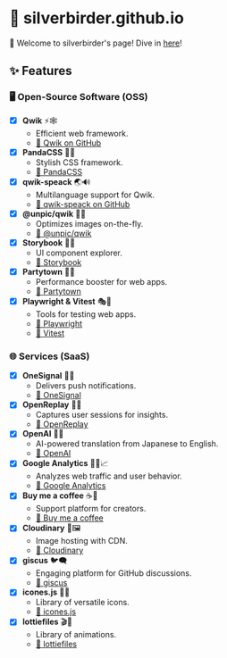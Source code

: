 # 🚀 silverbirder.github.io

👋 Welcome to silverbirder's page! Dive in [here](https://silverbirder.github.io)!

## ✨ Features

### 🖥️ Open-Source Software (OSS)

- [x] **Qwik** ⚡🕸️
  - Efficient web framework.
  - [🔗 Qwik on GitHub](https://github.com/BuilderIO/qwik)
- [x] **PandaCSS** 🐼💃
  - Stylish CSS framework.
  - [🔗 PandaCSS](https://panda-css.com/)
- [x] **qwik-speack** 🌏🔊
  - Multilanguage support for Qwik.
  - [🔗 qwik-speack on GitHub](https://github.com/robisim74/qwik-speak)
- [x] **@unpic/qwik** 🚀📸
  - Optimizes images on-the-fly.
  - [🔗 @unpic/qwik](https://unpic.pics/img/qwik/)
- [x] **Storybook** 📓🌟
  - UI component explorer.
  - [🔗 Storybook](https://storybook.js.org/)
- [x] **Partytown** 🥳🌐
  - Performance booster for web apps.
  - [🔗 Partytown](https://partytown.builder.io)
- [x] **Playwright & Vitest** 🎭🔬
  - Tools for testing web apps.
  - [🔗 Playwright](https://playwright.dev/)
  - [🔗 Vitest](https://vitest.dev/)

### 🌐 Services (SaaS)

- [x] **OneSignal** 📡💌
  - Delivers push notifications.
  - [🔗 OneSignal](https://onesignal.com/)
- [x] **OpenReplay** 🎥🔄
  - Captures user sessions for insights.
  - [🔗 OpenReplay](https://openreplay.com/)
- [x] **OpenAI** 🧠🌐
  - AI-powered translation from Japanese to English.
  - [🔗 OpenAI](https://openai.com/)
- [x] **Google Analytics** 🕵️‍♂️📈
  - Analyzes web traffic and user behavior.
  - [🔗 Google Analytics](https://analytics.google.com)
- [x] **Buy me a coffee** ☕💖
  - Support platform for creators.
  - [🔗 Buy me a coffee](https://buymeacoffee.com/)
- [x] **Cloudinary** 🌌🖼️
  - Image hosting with CDN.
  - [🔗 Cloudinary](https://cloudinary.com/)
- [x] **giscus** 🐦🗨️
  - Engaging platform for GitHub discussions.
  - [🔗 giscus](https://giscus.app/)
- [x] **icones.js** 📌🌈
  - Library of versatile icons.
  - [🔗 icones.js](https://icones.js.org)
- [x] **lottiefiles** 🎬📁
  - Library of animations.
  - [🔗 lottiefiles](https://lottiefiles.com/)
